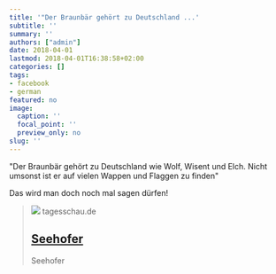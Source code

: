 ```yaml
---
title: '"Der Braunbär gehört zu Deutschland ...'
subtitle: ''
summary: ''
authors: ["admin"]
date: 2018-04-01
lastmod: 2018-04-01T16:38:58+02:00
categories: []
tags:
- facebook
- german
featured: no
image:
  caption: ''
  focal_point: ''
  preview_only: no
slug: ''
---
```

"Der Braunbär gehört zu Deutschland wie Wolf, Wisent und Elch. Nicht umsonst ist er auf vielen Wappen und Flaggen zu finden"

Das wird man doch noch mal sagen dürfen!
> [![](http://www.tagesschau.de/multimedia/bilder/tagesschauapp104~_v-grossfrei16x9.jpg)](https://www.tagesschau.de/inland/seehofer-braunbaer-101.html)
> tagesschau.de
> ## [Seehofer](https://www.tagesschau.de/inland/seehofer-braunbaer-101.html)
>
>Seehofer


